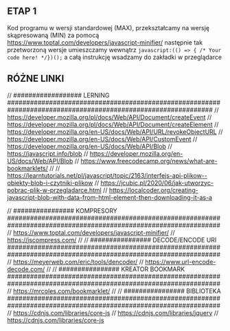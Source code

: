 ## ETAP 1
Kod programu w wersji standardowej (MAX), przekształcamy na wersję skąpresowaną (MIN) za pomocą https://www.toptal.com/developers/javascript-minifier/  następnie tak przetworzoną wersje umieszczamy wewnątrz `javascript:(() => { /* Your code here! */})();` a całą instrukcję wsadzamy do zakładki w przeglądarce




## RÓŻNE LINKI


// ################## LERNING ##############################################################################################################
// https://developer.mozilla.org/pl/docs/Web/API/Document/createEvent
// https://developer.mozilla.org/pl/docs/Web/API/Document/createElement
// https://developer.mozilla.org/en-US/docs/Web/API/URL/revokeObjectURL
// https://developer.mozilla.org/en-US/docs/Web/API/CustomEvent
// https://developer.mozilla.org/en-US/docs/Web/API/Blob
// https://javascript.info/blob
// https://developer.mozilla.org/en-US/docs/Web/API/Blob
// https://www.freecodecamp.org/news/what-are-bookmarklets/
//
// https://learntutorials.net/pl/javascript/topic/2163/interfejs-api-plikow--obiekty-blob-i-czytniki-plikow
// https://jcubic.pl/2020/06/jak-utworzyc-pobrac-plik-w-przegladarce.html
// https://localcoder.org/creating-javascript-blob-with-data-from-html-element-then-downloading-it-as-a

// ################ KOMPRESORY ################################################################################################################
// https://www.toptal.com/developers/javascript-minifier/
// https://jscompress.com/ 
//
// ################ DECODE/ENCODE URI ################################################################################################################
// https://meyerweb.com/eric/tools/dencoder/
// https://www.url-encode-decode.com/
//
// ################ KREATOR BOOKMARK ################################################################################################################
// https://mrcoles.com/bookmarklet/
//
// ################ BIBLIOTEKA ################################################################################################################
// https://cdnjs.com/libraries/core-js
// https://cdnjs.com/libraries/jquery
// https://cdnjs.com/libraries/core-js
